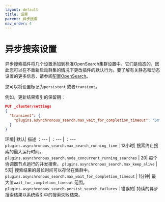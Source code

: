 ```yaml
---
layout: default
title: 设置
parent: 异步搜索
nav_order: 4
---
```


# 异步搜索设置

异步搜索插件将几个设置添加到标准OpenSearch集群设置中。它们是动态的，因此您可以在不重新启动群集的情况下更改插件的默认行为。要了解有关静态和动态设置的更多信息，请参阅[配置OpenSearch]({{site.url}}{{site.baseurl}}/install-and-configure/configuring-opensearch/index/)。

您可以将设置标记为`persistent` 或者`transient`。

例如，更新结果索引的保留期：

```json
PUT _cluster/settings
{
  "transient": {
    "plugins.asynchronous_search.max_wait_for_completion_timeout": "5m"
  }
}
```

环境| 默认| 描述
：--- | ：--- | ：---
`plugins.asynchronous_search.max_search_running_time` | 12小时| 搜索终止搜索的最大运行时间。
`plugins.asynchronous_search.node_concurrent_running_searches` | 20| 每个协调器节点运行的并发搜索。
`plugins.asynchronous_search.max_keep_alive` | 5天| 搜索结果的最长时间可以存储在集群中。
`plugins.asynchronous_search.max_wait_for_completion_timeout` | 1分钟| 最大值`wait_for_completion_timeout` 范围。
`plugins.asynchronous_search.persist_search_failures` | 错误的| 持续的异步搜索结果以系统索引中的搜索失败结束。


